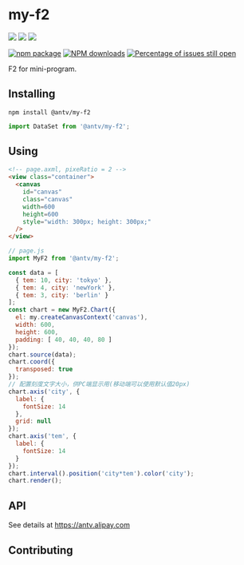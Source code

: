 # my-f2

[![](https://img.shields.io/travis/antvis/my-f2.svg)](https://travis-ci.org/antvis/my-f2)
![](https://img.shields.io/badge/language-javascript-red.svg)
![](https://img.shields.io/badge/license-MIT-000000.svg)

[![npm package](https://img.shields.io/npm/v/@antv/my-f2.svg)](https://www.npmjs.com/package/@antv/my-f2)
[![NPM downloads](http://img.shields.io/npm/dm/@antv/my-f2.svg)](https://npmjs.org/package/@antv/my-f2)
[![Percentage of issues still open](http://isitmaintained.com/badge/open/antvis/my-f2.svg)](http://isitmaintained.com/project/antvis/my-f2 "Percentage of issues still open")

F2 for mini-program.

## Installing

`npm install @antv/my-f2`

```js
import DataSet from '@antv/my-f2';

```

## Using

```html
<!-- page.axml, pixeRatio = 2 -->
<view class="container">
  <canvas
    id="canvas"
    class="canvas"
    width=600
    height=600
    style="width: 300px; height: 300px;"
  />
</view>
```

```js
// page.js
import MyF2 from '@antv/my-f2';

const data = [
  { tem: 10, city: 'tokyo' },
  { tem: 4, city: 'newYork' },
  { tem: 3, city: 'berlin' }
];
const chart = new MyF2.Chart({
  el: my.createCanvasContext('canvas'),
  width: 600,
  height: 600,
  padding: [ 40, 40, 40, 80 ]
});
chart.source(data);
chart.coord({
  transposed: true
});
// 配置刻度文字大小，供PC端显示用(移动端可以使用默认值20px)
chart.axis('city', {
  label: {
    fontSize: 14
  },
  grid: null
});
chart.axis('tem', {
  label: {
    fontSize: 14
  }
});
chart.interval().position('city*tem').color('city');
chart.render();
```

## API

See details at https://antv.alipay.com

## Contributing
